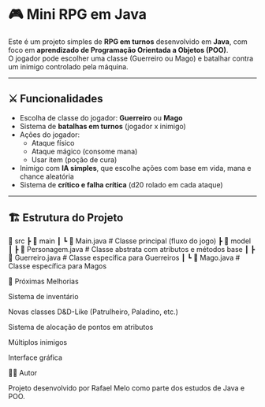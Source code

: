# 🎮 Mini RPG em Java  

Este é um projeto simples de **RPG em turnos** desenvolvido em **Java**, com foco em **aprendizado de Programação Orientada a Objetos (POO)**.  
O jogador pode escolher uma classe (Guerreiro ou Mago) e batalhar contra um inimigo controlado pela máquina.  

---

## ⚔️ Funcionalidades  

- Escolha de classe do jogador: **Guerreiro** ou **Mago**  
- Sistema de **batalhas em turnos** (jogador x inimigo)  
- Ações do jogador:
  - Ataque físico  
  - Ataque mágico (consome mana)  
  - Usar item (poção de cura)  
- Inimigo com **IA simples**, que escolhe ações com base em vida, mana e chance aleatória  
- Sistema de **crítico e falha crítica** (d20 rolado em cada ataque)  

---

## 🏗️ Estrutura do Projeto  
📂 src
┣ 📂 main
┃ ┗ 📜 Main.java # Classe principal (fluxo do jogo)
┣ 📂 model
┃ ┣ 📜 Personagem.java # Classe abstrata com atributos e métodos base
┃ ┣ 📜 Guerreiro.java # Classe específica para Guerreiros
┃ ┗ 📜 Mago.java # Classe específica para Magos

🎯 Próximas Melhorias

 Sistema de inventário

 Novas classes D&D-Like (Patrulheiro, Paladino, etc.)

 Sistema de alocação de pontos em atributos

 Múltiplos inimigos

 Interface gráfica

 👨‍💻 Autor

Projeto desenvolvido por Rafael Melo como parte dos estudos de Java e POO.
